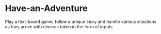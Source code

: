 # Have-an-Adventure
Play a text-based game; follow a unique story and handle various situations as they arrive with choices taken in the form of inputs.
